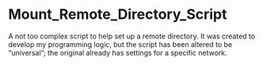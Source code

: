 # Mount_Remote_Directory_Script

A not too complex script to help set up a remote directory. It was created to develop my programming logic, but the script has been altered to be “universal”; the original already has settings for a specific network.
